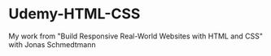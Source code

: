# Udemy-HTML-CSS
My work from "Build Responsive Real-World Websites with HTML and CSS" with Jonas Schmedtmann
